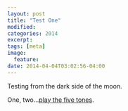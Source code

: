 ```yaml
---
layout: post
title: "Test One"
modified:
categories: 2014
excerpt:
tags: [meta]
image:
  feature:
date: 2014-04-04T03:02:56-04:00
---
```


Testing from the dark side of the moon.  

One, two…[play the five tones](https://www.youtube.com/watch?v=UnnGXa7WIGQ).  